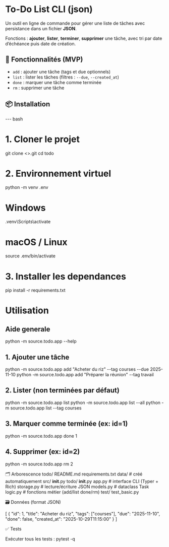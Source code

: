# To-Do List CLI (json)

Un outil en ligne de commande pour gérer une liste de tâches avec persistance dans un fichier **JSON**.

Fonctions : 
    **ajouter**, 
    **lister**, 
    **terminer**, 
    **supprimer** une tâche, avec tri par date d’échéance puis date de création.

## 🚀 Fonctionnalités (MVP)
- `add` : ajouter une tâche (tags et due optionnels)
- `list` : lister les tâches (filtres : `--due`, `--created_at`)
- `done` : marquer une tâche comme terminée
- `rm` : supprimer une tâche

## 📦 Installation

--- bash
# 1. Cloner le projet
git clone <>.git
cd todo

# 2. Environnement virtuel
python -m venv .env
# Windows
.venv\Scripts\activate
# macOS / Linux
source .env/bin/activate

# 3. Installer les dependances
pip install -r requirements.txt

# Utilisation 

## Aide generale
python -m source.todo.app --help

## 1. Ajouter une tâche
python -m source.todo.app add "Acheter du riz" --tag courses --due 2025-11-10
python -m source.todo.app add "Préparer la réunion" --tag travail

## 2. Lister (non terminées par défaut)
python -m source.todo.app list
python -m source.todo.app list --all
python -m source.todo.app list --tag courses

## 3. Marquer comme terminée (ex: id=1)
python -m source.todo.app done 1

## 4. Supprimer (ex: id=2)
python -m source.todo.app rm 2

🗂️ Arborescence
todo/
  README.md
  requirements.txt
  data/                    # créé automatiquement
  src/
    __init__.py
    todo/
      __init__.py
      app.py              # interface CLI (Typer + Rich)
      storage.py          # lecture/écriture JSON
      models.py           # dataclass Task
      logic.py            # fonctions métier (add/list done/rm)
  test/
    test_basic.py

🗃️ Données (format JSON)

[
  {
    "id": 1,
    "title": "Acheter du riz",
    "tags": ["courses"],
    "due": "2025-11-10",
    "done": false,
    "created_at": "2025-10-29T11:15:00"
  }
]

✅ Tests

Exécuter tous les tests :
pytest -q
